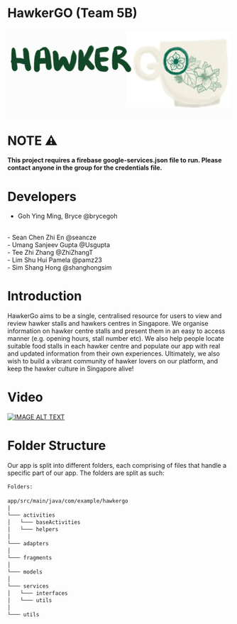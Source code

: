 # HawkerGO (Team 5B)
![HawkerGo](./readme_resources/logo.jpg "Title")

# NOTE ⚠️
<b>This project requires a firebase google-services.json file to run. Please contact anyone in the group for the credentials file.</b>

# Developers
- Goh Ying Ming, Bryce    @brycegoh
<br/>
- Sean Chen Zhi En        @seancze
<br/>
- Umang Sanjeev Gupta     @Usgupta
<br/>
- Tee Zhi Zhang           @ZhiZhangT
<br/>
- Lim Shu Hui Pamela      @pamz23
<br/>
- Sim Shang Hong          @shanghongsim
<br/>

# Introduction
HawkerGo aims to be a single, centralised resource for users to view and review hawker stalls and hawkers centres in Singapore. We organise information on hawker centre stalls and present them in an easy to access manner (e.g. opening hours, stall number etc). We also help people locate suitable food stalls in each hawker centre and  populate our app with real and updated information from their own experiences. Ultimately, we also wish to build a vibrant community of hawker lovers on our platform, and keep the hawker culture in Singapore alive!

# Video

[![IMAGE ALT TEXT](http://img.youtube.com/vi/dtdSYYcxvCk/0.jpg)](https://www.youtube.com/watch?v=dtdSYYcxvCk "HawkerGo Demo")


# Folder Structure
Our app is split into different folders, each comprising of files that handle a specific part of our app. The folders are split as such:
```
Folders:

app/src/main/java/com/example/hawkergo
|
└─── activities             
│   └─── baseActivities
│   └─── helpers
│ 
└─── adapters
│ 
└─── fragments
│ 
└─── models
│ 
└─── services
│   └─── interfaces
│   └─── utils
│
└─── utils
```






